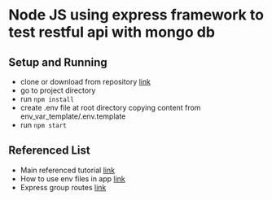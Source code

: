 # Node JS using express framework to test restful api with mongo db

## Setup and Running

- clone or download from repository [link](https://github.com)
- go to project directory
- run `npm install`
- create .env file at root directory copying content from env_var_template/.env.template
- run `npm start`


## Referenced List

- Main referenced tutorial [link](https://www.youtube.com/watch?v=vjf774RKrLc)
- How to use env files in app [link](https://medium.com/the-node-js-collection/making-your-node-js-work-everywhere-with-environment-variables-2da8cdf6e786)
- Express group routes [link](https://stackoverflow.com/questions/38894102/grouping-routes-in-express)